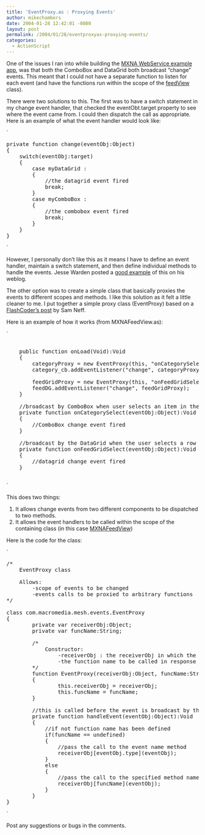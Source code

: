 ```yaml
---
title: 'EventProxy.as : Proxying Events'
author: mikechambers
date: 2004-01-28 12:42:01 -0800
layout: post
permalink: /2004/01/28/eventproxyas-proxying-events/
categories:
  - ActionScript
---
```



One of the issues I ran into while building the [MXNA WebService example app][1], was that both the ComboBox and DataGrid both broadcast &#8220;change&#8221; events. This meant that I could not have a separate function to listen for each event (and have the functions run within the scope of the [feedView][2] class).

<!--more-->

There were two solutions to this. The first was to have a switch statement in my change event handler, that checked the eventObt.target property to see where the event came from. I could then dispatch the call as appropriate. Here is an example of what the event handler would look like:

`
<pre>private function change(eventObj:Object)
{
	switch(eventObj:target)
	{
		case myDataGrid :
		{
			//the datagrid event fired
			break;
		}
		case myComboBox :
		{
			//the combobox event fired
			break;
		}
	}
}</pre>
<p>`

However, I personally don&#8217;t like this as it means I have to define an event handler, maintain a switch statement, and then define individual methods to handle the events. Jesse Warden posted a [good example][3] of this on his weblog.

The other option was to create a simple class that basically proxies the events to different scopes and methods. I like this solution as it felt a little cleaner to me. I put together a simple proxy class (EventProxy) based on a [FlashCoder&#8217;s post][4] by Sam Neff.

Here is an example of how it works (from MXNAFeedView.as):

`
<pre>

    public function onLoad(Void):Void
    {
        categoryProxy = new EventProxy(this, "onCategorySelect");
        category_cb.addEventListener("change", categoryProxy);
        
        feedGridProxy = new EventProxy(this, "onFeedGridSelect");
        feedDG.addEventListener("change", feedGridProxy);
    }
       
	//broadcast by ComboBox when user selects an item in the combo
    private function onCategorySelect(eventObj:Object):Void
    {        
        //ComboBox change event fired
    }
    
	//broadcast by the DataGrid when the user selects a row
    private function onFeedGridSelect(eventObj:Object):Void
    {
        //datagrid change event fired
    }        
        
</pre>
<p>`

This does two things:

1.  It allows change events from two different components to be dispatched to two methods.
2.  It allows the event handlers to be called within the scope of the containing class (in this case [MXNAFeedView][2])

Here is the code for the class:

`
<pre>/*
    EventProxy class
    
    Allows:
		-scope of events to be changed
		-events calls to be proxied to arbitrary functions
*/

class com.macromedia.mesh.events.EventProxy
{
        private var receiverObj:Object;
        private var funcName:String;

		/*
			Constructor:
				-receiverObj : the receiverObj in which the event will be called
				-the function name to be called in response to the event
		*/
        function EventProxy(receiverObj:Object, funcName:String)
        {
                this.receiverObj = receiverObj;
                this.funcName = funcName;
        }

		//this is called before the event is broadcast by the components
        private function handleEvent(eventObj:Object):Void
        {
			//if not function name has been defined
            if(funcName == undefined)
            {
				//pass the call to the event name method
                receiverObj[eventObj.type](eventObj);
            }
            else
            {
				//pass the call to the specified method name
                receiverObj[funcName](eventObj);
            }
        }
}</pre>
<p>`

Post any suggestions or bugs in the comments.

 [1]: http://www.markme.com/mesh/archives/004255.cfm
 [2]: http://www.markme.com/mesh/archives/004269.cfm
 [3]: http://www.jessewarden.com/archives/000426.html
 [4]: http://chattyfig.figleaf.com/ezmlm/ezmlm-cgi/1/98729